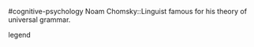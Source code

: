 #cognitive-psychology 
Noam Chomsky::Linguist famous for his theory of universal grammar.
<!--SR:!2024-04-18,9,250-->

legend